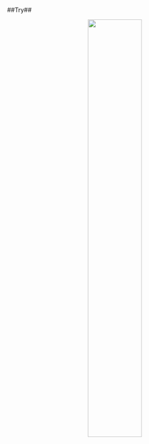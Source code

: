 
##Try##


<p align="center">
<img src="https://github.com/woxe1/ztrotate/blob/main/assets/wheel.png" width="50%">
</p>

